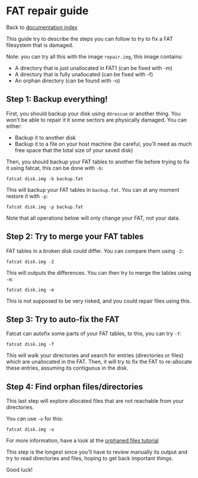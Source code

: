 # FAT repair guide

Back to [documentation index](index.md)

This guide try to describe the steps you can follow to try to fix a FAT
filesystem that is damaged.

Note: you can try all this with the image `repair.img`, this image contains:
* A directory that is just unallocated in FAT1 (can be fixed with -m)
* A directory that is fully unallocated (can be fixed with -f)
* An orphan directory (can be found with -o)

## Step 1: Backup everything!

First, you should backup your disk using `ddrescue` or another thing. You
won't be able to repair it it some sectors are physically damaged. You can either:

* Backup it to another disk
* Backup it to a file on your host machine (be careful, you'll need as much free
  space that the total size of your saved disk)

Then, you should backup your FAT tables to another file before trying to fix it
using fatcat, this can be done with `-b`:

```
fatcat disk.img -b backup.fat
```

This will backup your FAT tables in `backup.fat`. You can at any moment restore it with `-p`:

```
fatcat disk.img -p backup.fat
```

Note that all operations below will only change your FAT, not your data.

## Step 2: Try to merge your FAT tables

FAT tables in a broken disk could differ. You can compare them using `-2`:

```
fatcat disk.img -2
```

This will outputs the differences. You can then try to merge the tables using `-m`:

```
fatcat disk.img -m
```

This is not supposed to be very risked, and you could repair files using this.

## Step 3: Try to auto-fix the FAT

Fatcat can autofix some parts of your FAT tables, to this, you can try `-f`:

```
fatcat disk.img -f
```

This will walk your directories and search for entries (directories or files)
which are unallocated in the FAT. Then, it will try to fix the FAT to re-allocate
these entries, assuming its contiguous in the disk.

## Step 4: Find orphan files/directories

This last step will explore allocated files that are not reachable from your
directories.

You can use `-o` for this:

```
fatcat disk.img -o
```

For more information, have a look at the [orphaned files tutorial](orphan.md)

This step is the longest since you'll have to review manually its output and
try to read directories and files, hoping to get back important things.

Good luck!
